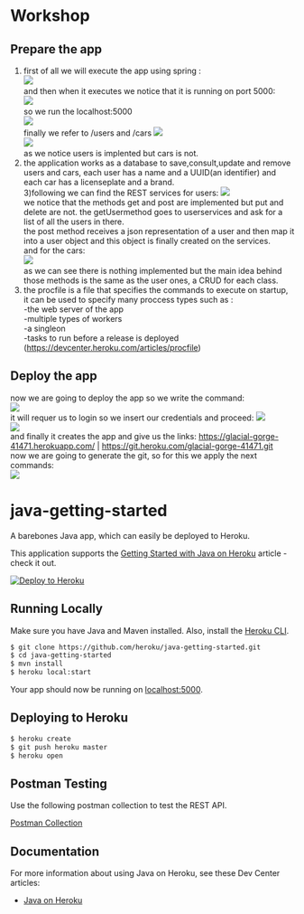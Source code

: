 # Workshop
## Prepare the app
1) first of all we will execute the app using spring :  
![](imagenes/runlocalhost.PNG)  
and then when it executes we notice that it is running on port 5000:  
![](imagenes/port5000.PNG)  
 so we run the localhost:5000  
![](imagenes/localhost5000.PNG)   
finally we refer to /users and /cars
![](imagenes/checkusers.PNG)  
![](imagenes/checkcars.PNG)  
as we notice users is implented but cars is not.  
2) the application works as a database to save,consult,update and remove users and cars, each user has a name and a UUID(an identifier)
and each car has a licenseplate and a brand.  
3)following we can find the REST services for users:
![](imagenes/restusers.PNG)  
we notice that the methods get and post are implemented but put and delete are not.
the getUsermethod goes to userservices and ask for a list of all the users in there.  
the post method receives a json representation of a user and then map it into a user object and this object is finally created on the services.  
and for the cars:  
![](imagenes/restcars.PNG)  
as we can see there is nothing implemented but the main idea behind those methods is the same as the user ones, a CRUD for each class.  
4) the procfile is a file that specifies the commands to execute on startup, it can be used to specify many proccess types such as :  
	-the web server of the app  
	-multiple types of workers  
	-a singleon  
	-tasks to run before a release is deployed  
(https://devcenter.heroku.com/articles/procfile)
## Deploy the app
now we are going to deploy the app so we write the command:  
![](imagenes/herokucreate.PNG)  
it will requer us to login so we insert our credentials and proceed:
![](imagenes/herokulogin.PNG)  
![](imagenes/herokulogin2.PNG)  
and finally it creates the app and give us the links:
https://glacial-gorge-41471.herokuapp.com/ | https://git.heroku.com/glacial-gorge-41471.git  
now we are going to generate the git, so for this we apply the next commands:  
![](imagenes/gitcommands.PNG)  

# java-getting-started

A barebones Java app, which can easily be deployed to Heroku.

This application supports the [Getting Started with Java on Heroku](https://devcenter.heroku.com/articles/getting-started-with-java) article - check it out.

[![Deploy to Heroku](https://www.herokucdn.com/deploy/button.png)](https://heroku.com/deploy)

## Running Locally

Make sure you have Java and Maven installed.  Also, install the [Heroku CLI](https://cli.heroku.com/).

```sh
$ git clone https://github.com/heroku/java-getting-started.git
$ cd java-getting-started
$ mvn install
$ heroku local:start
```

Your app should now be running on [localhost:5000](http://localhost:5000/).

## Deploying to Heroku

```sh
$ heroku create
$ git push heroku master
$ heroku open
```

## Postman Testing

Use the following postman collection to test the REST API.

[Postman Collection](https://www.getpostman.com/collections/316dc4d4e748fe9810e9) 

## Documentation

For more information about using Java on Heroku, see these Dev Center articles:

- [Java on Heroku](https://devcenter.heroku.com/categories/java)

